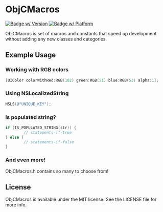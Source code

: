 # ObjCMacros

[![Badge w/ Version](http://cocoapod-badges.herokuapp.com/v/ObjCMacros/badge.png)](https://github.com/mureev/ObjCMacros)
[![Badge w/ Platform](http://cocoapod-badges.herokuapp.com/p/ObjCMacros/badge.png)](https://github.com/mureev/ObjCMacros)

ObjCMacros is set of macros and constants that speed up development without adding any new classes and categories.

## Example Usage

### Working with RGB colors

```objective-c
[UIColor colorWithRed:RGB(102) green:RGB(51) blue:RGB(53) alpha:1];
```

### Using NSLocalizedString

```objective-c
NSLS(@"UNIQUE_KEY");
```

### Is populated string?

```objective-c
if (IS_POPULATED_STRING(str)) {
        // statements-if-true
} else {
        // statements-if-false
}
```

### And even more!

ObjCMacros.h contains so many to choose from!

## License

ObjCMacros is available under the MIT license. See the LICENSE file for more info.
